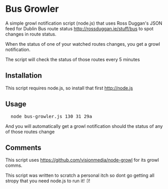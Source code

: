 # Bus Growler

A simple growl notification script (node.js) that uses Ross Duggan's JSON feed for Dublin Bus route status <http://rossduggan.ie/stuff/bus> to spot changes in route status.

When the status of one of your watched routes changes, you get a growl notification.

The script will check the status of those routes every 5 minutes

## Installation

This script requires node.js, so install that first <http://node.js>

## Usage

<pre>
  node bus-growler.js 130 31 29a
</pre>

And you will automatically get a growl notification should the status of any of those routes change

## Comments

This script uses <https://github.com/visionmedia/node-growl> for its growl comms.

This script was written to scratch a personal itch so dont go getting all stropy that you need node.js to run it! :)!







